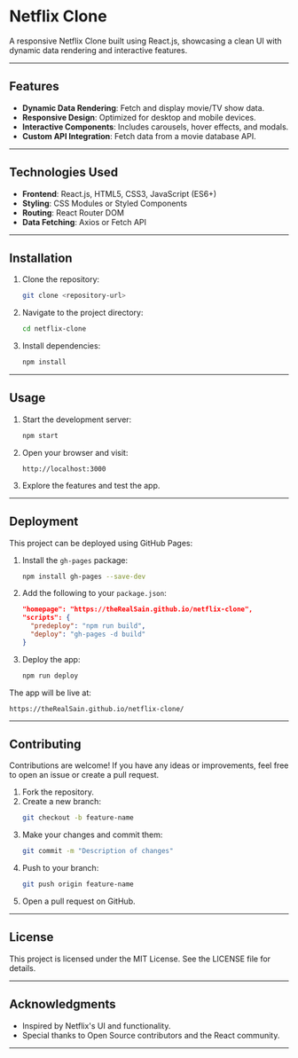 # Netflix Clone

A responsive Netflix Clone built using React.js, showcasing a clean UI with dynamic data rendering and interactive features.

---

## Features
- **Dynamic Data Rendering**: Fetch and display movie/TV show data.
- **Responsive Design**: Optimized for desktop and mobile devices.
- **Interactive Components**: Includes carousels, hover effects, and modals.
- **Custom API Integration**: Fetch data from a movie database API.

---

## Technologies Used
- **Frontend**: React.js, HTML5, CSS3, JavaScript (ES6+)
- **Styling**: CSS Modules or Styled Components
- **Routing**: React Router DOM
- **Data Fetching**: Axios or Fetch API

---

## Installation

1. Clone the repository:
   ```bash
   git clone <repository-url>
   ```

2. Navigate to the project directory:
   ```bash
   cd netflix-clone
   ```

3. Install dependencies:
   ```bash
   npm install
   ```

---

## Usage

1. Start the development server:
   ```bash
   npm start
   ```

2. Open your browser and visit:
   ```
   http://localhost:3000
   ```

3. Explore the features and test the app.

---

## Deployment

This project can be deployed using GitHub Pages:

1. Install the `gh-pages` package:
   ```bash
   npm install gh-pages --save-dev
   ```

2. Add the following to your `package.json`:
   ```json
   "homepage": "https://theRealSain.github.io/netflix-clone",
   "scripts": {
     "predeploy": "npm run build",
     "deploy": "gh-pages -d build"
   }
   ```

3. Deploy the app:
   ```bash
   npm run deploy
   ```

The app will be live at:
```
https://theRealSain.github.io/netflix-clone/
```

---

## Contributing

Contributions are welcome! If you have any ideas or improvements, feel free to open an issue or create a pull request.

1. Fork the repository.
2. Create a new branch:
   ```bash
   git checkout -b feature-name
   ```
3. Make your changes and commit them:
   ```bash
   git commit -m "Description of changes"
   ```
4. Push to your branch:
   ```bash
   git push origin feature-name
   ```
5. Open a pull request on GitHub.

---

## License

This project is licensed under the MIT License. See the LICENSE file for details.

---

## Acknowledgments
- Inspired by Netflix's UI and functionality.
- Special thanks to Open Source contributors and the React community.

---
